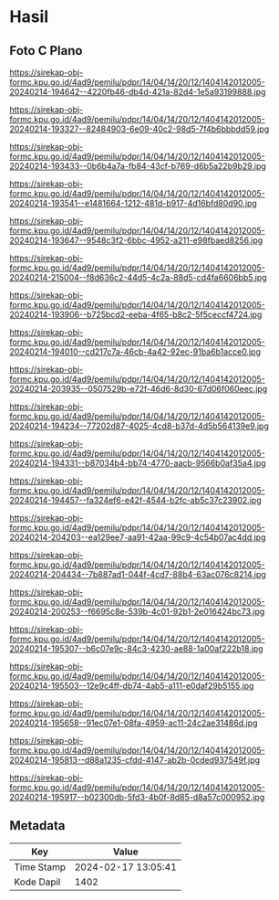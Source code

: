 # Hasil

## Foto C Plano

https://sirekap-obj-formc.kpu.go.id/4ad9/pemilu/pdpr/14/04/14/20/12/1404142012005-20240214-194642--4220fb46-db4d-421a-82d4-1e5a93199888.jpg

https://sirekap-obj-formc.kpu.go.id/4ad9/pemilu/pdpr/14/04/14/20/12/1404142012005-20240214-193327--82484903-6e09-40c2-98d5-7f4b6bbbdd59.jpg

https://sirekap-obj-formc.kpu.go.id/4ad9/pemilu/pdpr/14/04/14/20/12/1404142012005-20240214-193433--0b6b4a7a-fb84-43cf-b769-d6b5a22b9b29.jpg

https://sirekap-obj-formc.kpu.go.id/4ad9/pemilu/pdpr/14/04/14/20/12/1404142012005-20240214-193541--e1481664-1212-481d-b917-4d16bfd80d90.jpg

https://sirekap-obj-formc.kpu.go.id/4ad9/pemilu/pdpr/14/04/14/20/12/1404142012005-20240214-193647--9548c3f2-6bbc-4952-a211-e98fbaed8256.jpg

https://sirekap-obj-formc.kpu.go.id/4ad9/pemilu/pdpr/14/04/14/20/12/1404142012005-20240214-215004--f8d636c2-44d5-4c2a-88d5-cd4fa6606bb5.jpg

https://sirekap-obj-formc.kpu.go.id/4ad9/pemilu/pdpr/14/04/14/20/12/1404142012005-20240214-193906--b725bcd2-eeba-4f65-b8c2-5f5ceccf4724.jpg

https://sirekap-obj-formc.kpu.go.id/4ad9/pemilu/pdpr/14/04/14/20/12/1404142012005-20240214-194010--cd217c7a-46cb-4a42-92ec-91ba6b1acce0.jpg

https://sirekap-obj-formc.kpu.go.id/4ad9/pemilu/pdpr/14/04/14/20/12/1404142012005-20240214-203935--0507529b-e72f-46d6-8d30-67d06f060eec.jpg

https://sirekap-obj-formc.kpu.go.id/4ad9/pemilu/pdpr/14/04/14/20/12/1404142012005-20240214-194234--77202d87-4025-4cd8-b37d-4d5b564139e9.jpg

https://sirekap-obj-formc.kpu.go.id/4ad9/pemilu/pdpr/14/04/14/20/12/1404142012005-20240214-194331--b87034b4-bb74-4770-aacb-9566b0af35a4.jpg

https://sirekap-obj-formc.kpu.go.id/4ad9/pemilu/pdpr/14/04/14/20/12/1404142012005-20240214-194457--fa324ef6-e42f-4544-b2fc-ab5c37c23902.jpg

https://sirekap-obj-formc.kpu.go.id/4ad9/pemilu/pdpr/14/04/14/20/12/1404142012005-20240214-204203--ea129ee7-aa91-42aa-99c9-4c54b07ac4dd.jpg

https://sirekap-obj-formc.kpu.go.id/4ad9/pemilu/pdpr/14/04/14/20/12/1404142012005-20240214-204434--7b887ad1-044f-4cd7-88b4-63ac076c8214.jpg

https://sirekap-obj-formc.kpu.go.id/4ad9/pemilu/pdpr/14/04/14/20/12/1404142012005-20240214-200253--f6695c8e-539b-4c01-92b1-2e016424bc73.jpg

https://sirekap-obj-formc.kpu.go.id/4ad9/pemilu/pdpr/14/04/14/20/12/1404142012005-20240214-195307--b6c07e9c-84c3-4230-ae88-1a00af222b18.jpg

https://sirekap-obj-formc.kpu.go.id/4ad9/pemilu/pdpr/14/04/14/20/12/1404142012005-20240214-195503--12e9c4ff-db74-4ab5-a111-e0daf29b5155.jpg

https://sirekap-obj-formc.kpu.go.id/4ad9/pemilu/pdpr/14/04/14/20/12/1404142012005-20240214-195658--91ec07e1-08fa-4959-ac11-24c2ae31486d.jpg

https://sirekap-obj-formc.kpu.go.id/4ad9/pemilu/pdpr/14/04/14/20/12/1404142012005-20240214-195813--d88a1235-cfdd-4147-ab2b-0cded937549f.jpg

https://sirekap-obj-formc.kpu.go.id/4ad9/pemilu/pdpr/14/04/14/20/12/1404142012005-20240214-195917--b02300db-5fd3-4b0f-8d85-d8a57c000952.jpg


## Metadata

| Key        | Value               |
| ---------- | ------------------- |
| Time Stamp | 2024-02-17 13:05:41 |
| Kode Dapil | 1402                |



